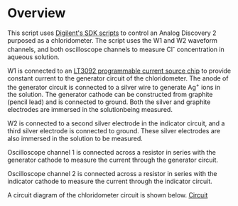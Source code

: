 # Overview
This script uses [Digilent's SDK scripts](https://github.com/Digilent/WaveForms-SDK-Getting-Started-PY/) to control an Analog Discovery 2 purposed as a chloridometer.
The script uses the W1 and W2 waveform channels, and both oscilloscope channels to measure Cl<sup>-</sup> concentration in aqueous solution.

W1 is connected to an [LT3092 programmable current source chip](https://www.analog.com/en/products/lt3092.html) to provide constant current to the generator circuit of the chloridometer.
The anode of the generator circuit is connected to a silver wire to generate Ag<sup>+</sup> ions in the solution.
The generator cathode can be constructed from graphite (pencil lead) and is connected to ground.
Both the silver and graphite electrodes are immersed in the solutionbeing measured.

W2 is connected to a second silver electrode in the indicator circuit, and a third silver electrode is connected to ground.
These silver electrodes are also immersed in the solution to be measured.

Oscilloscope channel 1 is connected across a resistor in series with the generator cathode to measure the current through the generator circuit.

Oscilloscope channel 2 is connected across a resistor in series with the indicator cathode to measure the current through the indicator circuit.

A circuit diagram of the chloridometer circuit is shown below.
[Circuit](circuit.png)
